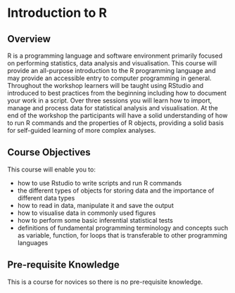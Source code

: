 # Introduction to R

## Overview 

R is a programming language and software environment primarily focused on performing statistics, data analysis and visualisation. This course will provide an all-purpose introduction to the R programming language and may provide an accessible entry to computer programming in general. Throughout the workshop learners will be taught using RStudio and introduced to best practices from the beginning including how to document your work in a script. Over three sessions you will learn how to import, manage and process data for statistical analysis and visualisation. At the end of the workshop the participants will have a solid understanding of how to run R commands and the properties of R objects, providing a solid basis for self-guided learning of more complex analyses.

## Course Objectives

This course will enable you to:

- how to use Rstudio to write scripts and run R commands
- the different types of objects for storing data and the importance of different data types
- how to read in data, manipulate it and save the output
- how to visualise data in commonly used figures
- how to perform some basic inferential statistical tests
- definitions of fundamental programming terminology and concepts such as variable, function, for loops that is transferable to other programming languages
  
## Pre-requisite Knowledge

This is a course for novices so there is no pre-requisite knowledge.